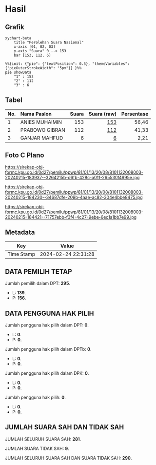 # Hasil

## Grafik

```mermaid
xychart-beta
    title "Perolehan Suara Nasional"
    x-axis [01, 02, 03]
    y-axis "Suara" 0 --> 153
    bar [153, 112, 6]
```

```mermaid
%%{init: {"pie": {"textPosition": 0.5}, "themeVariables": {"pieOuterStrokeWidth": "5px"}} }%%
pie showData
    "1" : 153
    "2" : 112
    "3" : 6
```

## Tabel

| No. | Nama Paslon    | Suara | Suara (raw) | Persentase |
|:--- |:-------------- | -----:| -----------:| ----------:|
| 1   | ANIES MUHAIMIN | 153   | [153][p-1]  | 56,46      |
| 2   | PRABOWO GIBRAN | 112   | [112][p-2]  | 41,33      |
| 3   | GANJAR MAHFUD  | 6     | [6][p-3]    | 2,21       |


[p-1]: https://github.com/gigit-pemilu/pemilu-2024/blob/main/pilpres/hitung-suara/sub/81-maluku/sub/01-maluku-tengah/sub/13-pulau-haruku/sub/2008-kailolo/sub/003-tps/sub/paslon-1.txt
[p-2]: https://github.com/gigit-pemilu/pemilu-2024/blob/main/pilpres/hitung-suara/sub/81-maluku/sub/01-maluku-tengah/sub/13-pulau-haruku/sub/2008-kailolo/sub/003-tps/sub/paslon-2.txt
[p-3]: https://github.com/gigit-pemilu/pemilu-2024/blob/main/pilpres/hitung-suara/sub/81-maluku/sub/01-maluku-tengah/sub/13-pulau-haruku/sub/2008-kailolo/sub/003-tps/sub/paslon-3.txt

## Foto C Plano

https://sirekap-obj-formc.kpu.go.id/0d27/pemilu/ppwp/81/01/13/20/08/8101132008003-20240215-183937--3264215b-d6fb-428c-a011-265530f4995e.jpg

https://sirekap-obj-formc.kpu.go.id/0d27/pemilu/ppwp/81/01/13/20/08/8101132008003-20240215-184230--34687dfe-209b-4aae-ac82-304e4bbe8475.jpg

https://sirekap-obj-formc.kpu.go.id/0d27/pemilu/ppwp/81/01/13/20/08/8101132008003-20240215-184421--71757ebb-f3f4-4c27-9ebe-6ec1a1bb7e99.jpg


## Metadata

| Key        | Value               |
| ---------- | ------------------- |
| Time Stamp | 2024-02-24 22:31:28 |


## DATA PEMILIH TETAP

Jumlah pemilih dalam DPT: **295**.
 * L: **139**.
 * P: **156**.

## DATA PENGGUNA HAK PILIH

Jumlah pengguna hak pilih dalam DPT: **0**.
 * L: **0**.
 * P: **0**.

Jumlah pengguna hak pilih dalam DPTb: **0**.
 * L: **0**.
 * P: **0**.

Jumlah pengguna hak pilih dalam DPK: **0**.
 * L: **0**.
 * P: **0**.

Jumlah pengguna hak pilih: **0**.
 * L: **0**.
 * P: **0**.

## JUMLAH SUARA SAH DAN TIDAK SAH

JUMLAH SELURUH SUARA SAH: **281**.

JUMLAH SUARA TIDAK SAH: **9**.

JUMLAH SELURUH SUARA SAH DAN SUARA TIDAK SAH: **290**.


